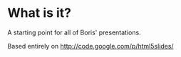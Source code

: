 # What is it?

A starting point for all of Boris' presentations.

Based entirely on http://code.google.com/p/html5slides/
